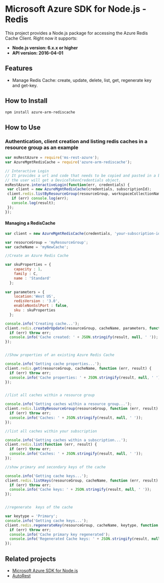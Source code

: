 # Microsoft Azure SDK for Node.js - Redis

This project provides a Node.js package for accessing the Azure Redis Cache Client. Right now it supports:
- **Node.js version: 6.x.x or higher**
- **API version: 2016-04-01**

## Features
- Manage Redis Cache: create, update, delete, list, get, regenerate key and get-key.

## How to Install

```bash
npm install azure-arm-rediscache
```

## How to Use

### Authentication, client creation and listing redis caches in a resource group as an example

 ```javascript
 var msRestAzure = require('ms-rest-azure');
 var AzureMgmtRedisCache = require('azure-arm-rediscache');

 // Interactive Login
 // It provides a url and code that needs to be copied and pasted in a browser and authenticated over there. If successful, 
 // the user will get a DeviceTokenCredentials object.
 msRestAzure.interactiveLogin(function(err, credentials) {
  var client = new AzureMgmtRedisCache(credentials, subscriptionId);
  client.redis.listByResourceGroup(resourceGroup, workspaceCollectionName, function(err, result, request, response) {
    if (err) console.log(err);
    console.log(result);
  });
 });
 ```

#### Managing a RedisCache
```javascript
var client = new AzureMgmtRedisCache(credentials, 'your-subscription-id');

var resourceGroup = 'myResourceGroup';
var cacheName = 'myNewCache';

//Create an Azure Redis Cache

var skuProperties = {
    capacity : 1,
    family : C,
    name : 'Standard'
  };
    
var parameters = {
    location:'West US',
    redisVersion : '3.0',
    enableNonSslPort : false,
    sku : skuProperties
  };

console.info('Creating cache...');
client.redis.createOrUpdate(resourceGroup, cacheName, parameters, function (err, result) {
  if (err) throw err;
  console.info('Cache created: ' + JSON.stringify(result, null, ' '));
});


//Show properties of an existing Azure Redis Cache

console.info('Getting cache properties...');
client.redis.get(resourceGroup, cacheName, function (err, result) {
  if (err) throw err;
  console.info('Cache properties: ' + JSON.stringify(result, null, ' '));
});


//list all caches within a resource group

console.info('Getting caches within a resource group...');
client.redis.listByResourceGroup(resourceGroup, function (err, result) {
  if (err) throw err;
  console.info('Caches: ' + JSON.stringify(result, null, ' '));
});

//list all caches within your subscription

console.info('Getting caches within a subscription...');
client.redis.list(function (err, result) {
  if (err) throw err;
  console.info('Caches: ' + JSON.stringify(result, null, ' '));
});

//show primary and secondary keys of the cache

console.info('Getting cache keys...');
client.redis.listKeys(resourceGroup, cacheName, function (err, result) {
  if (err) throw err;
  console.info('Cache keys: ' + JSON.stringify(result, null, ' '));
});


//regenerate  keys of the cache

var keytype = 'Primary';
console.info('Getting cache keys...');
client.redis.regenerateKey(resourceGroup, cacheName, keytype, function (err, result) {
  if (err) throw err;
  console.info('Cache primary key regenerated');
  console.info('Regenerated Cache keys: ' + JSON.stringify(result, null, ' '));
});
```

## Related projects

- [Microsoft Azure SDK for Node.js](https://github.com/Azure/azure-sdk-for-node)
- [AutoRest](https://github.com/Azure/autorest)